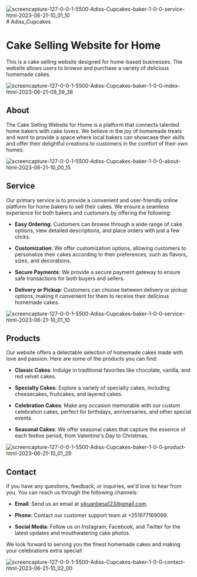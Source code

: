 ![screencapture-127-0-0-1-5500-Adiss-Cupcakes-baker-1-0-0-service-html-2023-06-21-10_01_10](https://github.com/siru-kid/Adiss_Cupcakes/assets/75301678/cc1d91ee-226d-46f2-8a15-72b06194a67d)# Adiss_Cupcakes
# Cake Selling Website for Home

This is a cake selling website designed for home-based businesses. The website allows users to browse and purchase a variety of delicious homemade cakes.

![screencapture-127-0-0-1-5500-Adiss-Cupcakes-baker-1-0-0-index-html-2023-06-21-09_59_36](https://github.com/siru-kid/Adiss_Cupcakes/assets/75301678/3be25da7-744a-4e6e-b7c4-c4b86433b87b)


## About

The Cake Selling Website for Home is a platform that connects talented home bakers with cake lovers. We believe in the joy of homemade treats and want to provide a space where local bakers can showcase their skills and offer their delightful creations to customers in the comfort of their own homes.

![screencapture-127-0-0-1-5500-Adiss-Cupcakes-baker-1-0-0-about-html-2023-06-21-10_00_15](https://github.com/siru-kid/Adiss_Cupcakes/assets/75301678/6099a6a7-a54c-46cb-b2ff-8de6d2da443b)

## Service

Our primary service is to provide a convenient and user-friendly online platform for home bakers to sell their cakes. We ensure a seamless experience for both bakers and customers by offering the following:

- **Easy Ordering**: Customers can browse through a wide range of cake options, view detailed descriptions, and place orders with just a few clicks.

- **Customization**: We offer customization options, allowing customers to personalize their cakes according to their preferences, such as flavors, sizes, and decorations.

- **Secure Payments**: We provide a secure payment gateway to ensure safe transactions for both buyers and sellers.

- **Delivery or Pickup**: Customers can choose between delivery or pickup options, making it convenient for them to receive their delicious homemade cakes.


![screencapture-127-0-0-1-5500-Adiss-Cupcakes-baker-1-0-0-service-html-2023-06-21-10_01_10](https://github.com/siru-kid/Adiss_Cupcakes/assets/75301678/6588d7ab-16e8-49ff-849e-f4733c0e7f73)


## Products

Our website offers a delectable selection of homemade cakes made with love and passion. Here are some of the products you can find:

- **Classic Cakes**: Indulge in traditional favorites like chocolate, vanilla, and red velvet cakes.

- **Specialty Cakes**: Explore a variety of specialty cakes, including cheesecakes, fruitcakes, and layered cakes.

- **Celebration Cakes**: Make any occasion memorable with our custom celebration cakes, perfect for birthdays, anniversaries, and other special events.

- **Seasonal Cakes**: We offer seasonal cakes that capture the essence of each festive period, from Valentine's Day to Christmas.


![screencapture-127-0-0-1-5500-Adiss-Cupcakes-baker-1-0-0-product-html-2023-06-21-10_01_29](https://github.com/siru-kid/Adiss_Cupcakes/assets/75301678/2d5ad20b-cc24-4a36-b5fb-5ca03ed5ca36)



## Contact

If you have any questions, feedback, or inquiries, we'd love to hear from you. You can reach us through the following channels:

- **Email**: Send us an email at sikuanbesa123@gmail.com.

- **Phone**: Contact our customer support team at +251977169099.

- **Social Media**: Follow us on Instagram, Facebook, and Twitter for the latest updates and mouthwatering cake photos.

We look forward to serving you the finest homemade cakes and making your celebrations extra special!



![screencapture-127-0-0-1-5500-Adiss-Cupcakes-baker-1-0-0-contact-html-2023-06-21-10_02_00](https://github.com/siru-kid/Adiss_Cupcakes/assets/75301678/b6025b54-0fbe-4295-8568-473532c95660)

